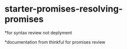 # starter-promises-resolving-promises

*for syntax review not deplyment

*documentation from thinkful for promises review

